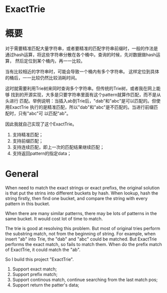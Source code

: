 # ExactTrie

# 概要

对于需要精准匹配大量字符串，或者要精准的匹配字符串前缀时，一般的作法是
通过hash运算，将这些字符串分散在各个桶中。查询的时候，先对数据做hash运算，
然后定位到某个桶内，再一一比较。

当有比较相近的字符串时，可能会导致一个桶内有多个字符串。
这样定位到具体的桶后，一一比较仍然比较消耗时间。

这时就需要利用Trie树来同时查询多个字符串。但传统的Trie树，或者我在网上能够
找到的开源实现，大多是只要字符串里面有这个pattern就算作匹配，而不是从头进行
匹配。举例说明：当插入ab到Trie后，"dab”和"abc"是可以匹配的。但使用ExactTrie
执行的是精准匹配，所以"dab"和"abc"是不匹配的。当进行前缀匹配时，只有"abc"可
以匹配"ab"。

因此我就自己实现了这个ExactTrie。
1. 支持精准匹配；  
2. 支持前缀匹配；  
3. 支持连续匹配，即上一次的匹配结果继续匹配；  
4. 支持返回pattern的指定data；  


# General  

When need to match the exact strings or exact prefixs, the original solution
is that put the strins into different buckets by hash. When lookup, hash the
string firstly, then find one bucket, and compare the string with every pattern
in this bucket. 

When there are many similar patterns, there may be lots of patterns in the same
bucket. It would cost lot of time to match.

The trie is good at resolving this problem. But most of original tries perform
the substring match, not from the beginning of string. For example, when insert
"ab" into Trie, the "dab" and "abc" could be matched. But ExactTrie performs the
exact match, so fails to match them. When do the prefix match of ExactTrie, it 
could match the "ab".

So I build this project "ExactTrie".  
1. Support exact match;  
2. Support prefix match;  
3. Support continous match, continue searching from the last match pos;  
4. Support return the patter's data;  


